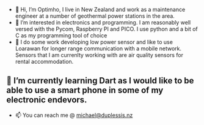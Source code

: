 - 👋 Hi, I’m Optimho, I live  in New Zealand and work as a maintenance engineer at a number  of geothermal power stations in the area.
- 👀 I’m interested in electronics and programming. I am reasonably well versed with the Pycom, Raspberry PI and PICO. I use python and a bit of C as my programming tool of choice  
- 👀 I do some work developing low power sensor and like to use Loarawan for longer range communication with a mobile network. Sensors that I am currenlty working with are air quality sensors for rental accommodation.

🌱 I’m currently learning Dart as I would like to be able to use a smart phone in some of my electronic endevors.
-
- 📫 You can reach me @ michael@duplessis.nz
